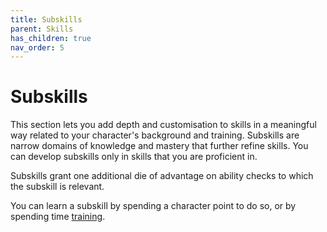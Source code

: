 ```yaml
---
title: Subskills
parent: Skills
has_children: true
nav_order: 5
---
```


# Subskills
This section lets you add depth and customisation to skills in a meaningful way related to your character's background and training. Subskills are narrow domains of knowledge and mastery that further refine skills. You can develop subskills only in skills that you are proficient in. 

Subskills grant one additional die of advantage on ability checks to which the subskill is relevant.

You can learn a subskill by spending a character point to do so, or by spending time [training](https://stormchaserroleplaying.com/stormchaserRPG/Adventuring/BetweenAdventures/DowntimeActivities/#training).
